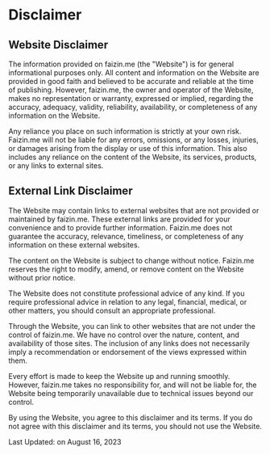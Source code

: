 # Disclaimer

## Website Disclaimer

The information provided on faizin.me (the "Website") is for general informational purposes only. All content and information on the Website are provided in good faith and believed to be accurate and reliable at the time of publishing. However, faizin.me, the owner and operator of the Website, makes no representation or warranty, expressed or implied, regarding the accuracy, adequacy, validity, reliability, availability, or completeness of any information on the Website.

Any reliance you place on such information is strictly at your own risk. Faizin.me will not be liable for any errors, omissions, or any losses, injuries, or damages arising from the display or use of this information. This also includes any reliance on the content of the Website, its services, products, or any links to external sites.

## External Link Disclaimer

The Website may contain links to external websites that are not provided or maintained by faizin.me. These external links are provided for your convenience and to provide further information. Faizin.me does not guarantee the accuracy, relevance, timeliness, or completeness of any information on these external websites.

The content on the Website is subject to change without notice. Faizin.me reserves the right to modify, amend, or remove content on the Website without prior notice.

The Website does not constitute professional advice of any kind. If you require professional advice in relation to any legal, financial, medical, or other matters, you should consult an appropriate professional.

Through the Website, you can link to other websites that are not under the control of faizin.me. We have no control over the nature, content, and availability of those sites. The inclusion of any links does not necessarily imply a recommendation or endorsement of the views expressed within them.

Every effort is made to keep the Website up and running smoothly. However, faizin.me takes no responsibility for, and will not be liable for, the Website being temporarily unavailable due to technical issues beyond our control.

By using the Website, you agree to this disclaimer and its terms. If you do not agree with this disclaimer and its terms, you should not use the Website.

Last Updated: on August 16, 2023

